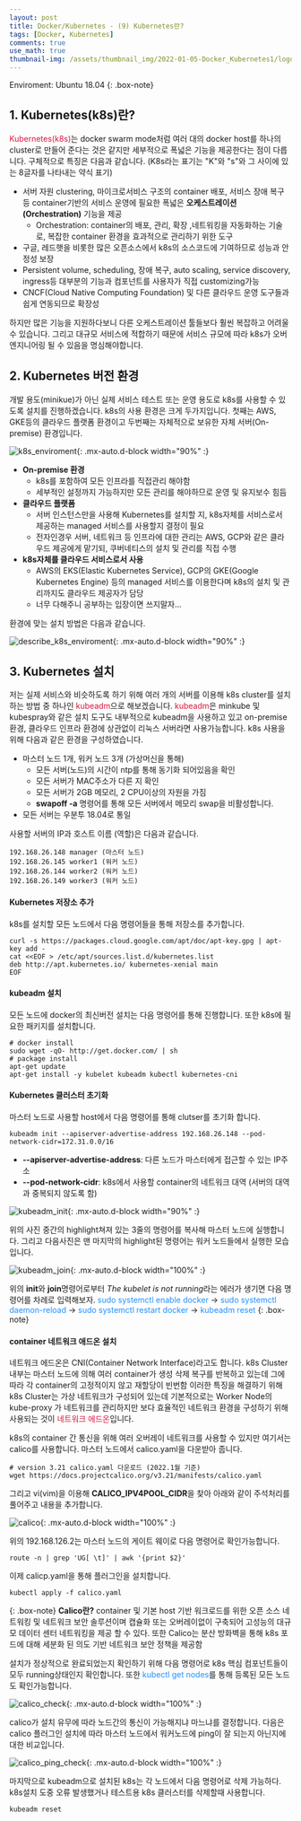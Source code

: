 ```yaml
---
layout: post
title: Docker/Kubernetes - (9) Kubernetes란?
tags: [Docker, Kubernetes]
comments: true
use_math: true
thumbnail-img: /assets/thumbnail_img/2022-01-05-Docker_Kubernetes1/logo2.png
---
```


Enviroment: Ubuntu 18.04 
{: .box-note}
## 1. Kubernetes(k8s)란?
<span style="color:Crimson">Kubernetes(k8s)</span>는 docker swarm mode처럼 여러 대의 docker host를 하나의 cluster로 만들어 준다는 것은 같지만 세부적으로 폭넓은 기능을 제공한다는 점이 다릅니다. 구체적으로 특징은 다음과 같습니다. (K8s라는 표기는 "K"와 "s"와 그 사이에 있는 8글자를 나타내는 약식 표기)

- 서버 자원 clustering, 마이크로서비스 구조의 container 배포, 서비스 장애 복구 등 container기반의 서비스 운영에 필요한 폭넓은 **오케스트레이션(Orchestration)** 기능을 제공
  -  Orchestration: container의 배포, 관리, 확장 ,네트워킹을 자동화하는 기술로, 복잡한 container 환경을 효과적으로 관리하기 위한 도구
- 구글, 레드햇을 비롯한 많은 오픈소스에서 k8s의 소스코드에 기여하므로 성능과 안정성 보장
- Persistent volume, scheduling, 장애 복구, auto scaling, service discovery, ingress등 대부분의 기능과 컴포넌트를 사용자가 직접 customizing가능
- CNCF(Cloud Native Computing Foundation) 및 다른 클라우드 운영 도구들과 쉽게 연동되므로 확장성 
 
하지만 많은 기능을 지원하다보니 다른 오케스트레이션 툴들보다 훨씬 복잡하고 어려울 수 있습니다. 그리고 대규모 서비스에 적합하기 때문에 서비스 규모에 따라 k8s가 오버 엔지니어링 될 수 있음을 명심해야합니다.


## 2. Kubernetes 버전 환경

개발 용도(minikue)가 아닌 실제 서비스 테스트 또는 운영 용도로 k8s를 사용할 수 있도록 설치를 진행하겠습니다. k8s의 사용 환경은 크게 두가지입니다. 첫째는 AWS, GKE등의 클라우드 플랫폼 환경이고 두번째는 자체적으로 보유한 자체 서버(On-premise) 환경입니다. 

![k8s_enviroment](https://da2so.github.io/assets/post_img/2022-01-17-Docker_Kubernetes9/1.png){: .mx-auto.d-block width="90%" :}



- **On-premise 환경**
  - k8s를 포함하여 모든 인프라를 직접관리 해야함
  - 세부적인 설정까지 가능하지만 모든 관리를 해야하므로 운영 및 유지보수 힘듬
- **클라우드 플랫폼**
  - 서버 인스턴스만을 사용해 Kubernetes를 설치할 지, k8s자체를 서비스로서 제공하는 managed 서비스를 사용할지 결정이 필요
  - 전자인경우 서버, 네트워크 등 인프라에 대한 관리는 AWS, GCP와 같은 클라우드 제공에게 맡기되, 쿠버네티스의 설치 및 관리를 직접 수행
- **k8s자체를 클라우드 서비스로서 사용**
  - AWS의 EKS(Elastic Kubernetes Service), GCP의 GKE(Google Kubernetes Engine) 등의 managed 서비스를 이용한다며 k8s의 설치 및 관리까지도 클라우드 제공자가 담당
  - 너무 다해주니 공부하는 입장이면 쓰지말자...


환경에 맞는 설치 방법은 다음과 같습니다.

![describe_k8s_enviroment](https://da2so.github.io/assets/post_img/2022-01-17-Docker_Kubernetes9/2.png){: .mx-auto.d-block width="90%" :}



## 3. Kubernetes 설치

저는 실제 서비스와 비슷하도록 하기 위해 여러 개의 서버를 이용해 k8s cluster를 설치하는 방법 중 하나인 <span style="color:Crimson">kubeadm</span>으로 해보겠습니다.
<span style="color:Crimson">kubeadm</span>은 minkube 및 kubespray와 같은 설치 도구도 내부적으로 kubeadm을 사용하고 있고 on-premise환경, 클라우드 인프라 환경에 상관없이 리눅스 서버라면 사용가능합니다. k8s 사용을 위해 다음과 같은 환경을 구성하였습니다.

- 마스터 노드 1개, 워커 노드 3개 (가상머신을 통해)
  - 모든 서버(노드)의 시간이 ntp를 통해 동기화 되어있음을 확인
  - 모든 서버가 MAC주소가 다른 지 확인
  - 모든 서버가 2GB 메모리, 2 CPU이상의 자원을 가짐
  - **swapoff -a** 명령어를 통해 모든 서버에서 메모리 swap을 비활성합니다.
- 모든 서버는 우분투 18.04로 통일

사용할 서버의 IP과 호스트 이름 (역할)은 다음과 같습니다.

```
192.168.26.148 manager (마스터 노드)
192.168.26.145 worker1 (워커 노드)
192.168.26.144 worker2 (워커 노드)
192.168.26.149 worker3 (워커 노드)
```

#### Kubernetes 저장소 추가 

k8s를 설치할 모든 노드에서 다음 명령어들을 통해 저장소를 추가합니다.

```
curl -s https://packages.cloud.google.com/apt/doc/apt-key.gpg | apt-key add -
cat <<EOF > /etc/apt/sources.list.d/kubernetes.list
deb http://apt.kubernetes.io/ kubernetes-xenial main
EOF
```

#### kubeadm 설치

모든 노드에 docker의 최신버전 설치는 다음 명령어를 통해 진행합니다. 또한 k8s에 필요한 패키지를 설치합니다.

```
# docker install
sudo wget -qO- http://get.docker.com/ | sh
# package install 
apt-get update
apt-get install -y kubelet kubeadm kubectl kubernetes-cni
```

#### Kubernetes 클러스터 초기화 

마스터 노드로 사용할 host에서 다음 명령어를 통해 clutser를 초기화 합니다. 

```
kubeadm init --apiserver-advertise-address 192.168.26.148 --pod-network-cidr=172.31.0.0/16
```

- **--apiserver-advertise-address**: 다른 노드가 마스터에게 접근할 수 있는 IP주소
- **--pod-network-cidr**: k8s에서 사용할 container의 네트워크 대역 (서버의 대역과 중복되지 않도록 함)

![kubeadm_init](https://da2so.github.io/assets/post_img/2022-01-17-Docker_Kubernetes9/3.png){: .mx-auto.d-block width="90%" :}


위의 사진 중간의 highlight쳐져 있는 3줄의 명령어를 복사해 마스터 노드에 실행합니다. 그리고 다음사진은 맨 마지막의 highlight된 명령어는 워커 노드들에서 실행한 모습입니다.


![kubeadm_join](https://da2so.github.io/assets/post_img/2022-01-17-Docker_Kubernetes9/4.png){: .mx-auto.d-block width="100%" :}


위의 **init**와 **join**명령어로부터 *The kubelet is not running*라는 에러가 생기면 다음 명령어를 차례로 입력해보자. <span style="color:DodgerBlue">
sudo systemctl enable docker</span> -> <span style="color:DodgerBlue">sudo systemctl daemon-reload</span> -> <span style="color:DodgerBlue">sudo systemctl restart docker</span> -> <span style="color:DodgerBlue">kubeadm reset</span>
{: .box-note}


#### container 네트워크 애드온 설치 

네트워크 에드온은 CNI(Container Network Interface)라고도 합니다. k8s Cluster 내부는 마스터 노드에 의해 여러 container가 생성 삭제 복구를 반복하고 있는데 그에 따라 각 container의 고정적이지 않고 재할당이 빈번함 이러한 특징을 해결하기 위해 k8s Cluster는 가상 네트워크가 구성되어 있는데 기본적으로는 Worker Node의 kube-proxy 가 네트워크를 관리하지만 보다 효율적인 네트워크 환경을 구성하기 위해 사용되는 것이 <span style="color:Crimson">네트워크 에드온</span>입니다. 


k8s의 container 간 통신을 위해 여러 오버레이 네트워크를 사용할 수 있지만 여기서는 calico를 사용합니다. 마스터 노드에서 calico.yaml을 다운받아 줍니다.

```
# version 3.21 calico.yaml 다운로드 (2022.1월 기준)
wget https://docs.projectcalico.org/v3.21/manifests/calico.yaml
```

그리고 vi(vim)을 이용해 **CALICO_IPV4POOL_CIDR**을 찾아 아래와 같이 주석처리를 풀어주고 내용을 추가합니다.

![calico](https://da2so.github.io/assets/post_img/2022-01-17-Docker_Kubernetes9/6.png){: .mx-auto.d-block width="100%" :}


위의 192.168.126.2는 마스터 노드의 게이트 웨이로 다음 명령어로 확인가능합니다. 

```
route -n | grep 'UG[ \t]' | awk '{print $2}'
```

이제 calicp.yaml을 통해 플러그인을 설치합니다.

```
kubectl apply -f calico.yaml
```

{: .box-note}
**Calico란?** container 및 기본 host 기반 워크로드를 위한 오픈 소스 네트워킹 및 네트워크 보안 솔루션이며 캡슐화 또는 오버레이없이 구축되어 고성능의 대규모 데이터 센터 네트워킹을 제공 할 수 있다. 또한 Calico는 분산 방화벽을 통해 k8s 포드에 대해 세분화 된 의도 기반 네트워크 보안 정책을 제공함


설치가 정상적으로 완료되었는지 확인하기 위해 다음 명령어로 k8s 핵심 컴포넌트들이 모두 running상태인지 확인합니다. 또한 <span style="color:DodgerBlue">kubectl get nodes</span>를 통해 등록된 모든 노드도 확인가능합니다. 

![calico_check](https://da2so.github.io/assets/post_img/2022-01-17-Docker_Kubernetes9/5.png){: .mx-auto.d-block width="100%" :}

calico가 설치 유무에 따라 노드간의 통신이 가능해지냐 마느냐를 결정합니다. 다음은 calico 플러그인 설치에 따라 마스터 노드에서 워커노드에 ping이 잘 되는지 아닌지에 대한 비교입니다. 

![calico_ping_check](https://da2so.github.io/assets/post_img/2022-01-17-Docker_Kubernetes9/7.png){: .mx-auto.d-block width="100%" :}


마지막으로 kubeadm으로 설치된 k8s는 각 노드에서 다음 명령어로 삭제 가능하다. k8s설치 도중 오류 발생했거나 테스트용 k8s 클러스터를 삭제할때 사용합니다.

```
kubeadm reset
```


